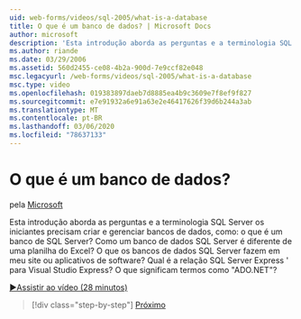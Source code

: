 ```yaml
---
uid: web-forms/videos/sql-2005/what-is-a-database
title: O que é um banco de dados? | Microsoft Docs
author: microsoft
description: 'Esta introdução aborda as perguntas e a terminologia SQL Server os iniciantes precisam criar e gerenciar bancos de dados, como: o que é um banco de SQL Server? Como...'
ms.author: riande
ms.date: 03/29/2006
ms.assetid: 560d2455-ce08-4b2a-900d-7e9ccf82e048
msc.legacyurl: /web-forms/videos/sql-2005/what-is-a-database
msc.type: video
ms.openlocfilehash: 019383897daeb7d8885ea4b9c3609e7f8ef9f827
ms.sourcegitcommit: e7e91932a6e91a63e2e46417626f39d6b244a3ab
ms.translationtype: MT
ms.contentlocale: pt-BR
ms.lasthandoff: 03/06/2020
ms.locfileid: "78637133"
---
```

# <a name="what-is-a-database"></a>O que é um banco de dados?

pela [Microsoft](https://github.com/microsoft)

Esta introdução aborda as perguntas e a terminologia SQL Server os iniciantes precisam criar e gerenciar bancos de dados, como: o que é um banco de SQL Server? Como um banco de dados SQL Server é diferente de uma planilha do Excel? O que os bancos de dados SQL Server fazem em meu site ou aplicativos de software? Qual é a relação SQL Server Express ' para Visual Studio Express? O que significam termos como "ADO.NET"?

[&#9654;Assistir ao vídeo (28 minutos)](https://channel9.msdn.com/Blogs/ASP-NET-Site-Videos/what-is-a-database)

> [!div class="step-by-step"]
> [Próximo](understanding-database-tables-and-records.md)
